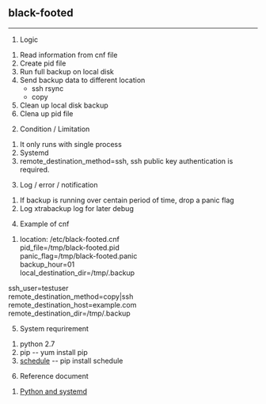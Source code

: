 ## black-footed  
- - - -   
1. Logic  
1) Read information from cnf file  
2) Create pid file  
3) Run full backup on local disk  
4) Send backup data to different location  
   - ssh rsync  
   - copy  
5) Clean up local disk backup  
6) Clena up pid file  


2. Condition / Limitation  
1) It only runs with single process  
2) Systemd
3) remote_destination_method=ssh, ssh public key authentication is required.


3. Log / error / notification  
1) If backup is running over centain period of time, drop a panic flag
2) Log xtrabackup log for later debug


4. Example of cnf  
1) location: /etc/black-footed.cnf    
pid_file=/tmp/black-footed.pid  
panic_flag=/tmp/black-footed.panic  
backup_hour=01  
local_destination_dir=/tmp/.backup  

ssh_user=testuser   
remote_destination_method=copy|ssh  
remote_destination_host=example.com  
remote_destination_dir=/tmp/.backup  


5. System requrirement  
1) python 2.7  
2) pip -- yum install pip  
3) [schedule](https://github.com/dbader/schedule)   -- pip install schedule  


6. Reference document  
1) [Python and systemd](https://stackoverflow.com/questions/13069634/python-daemon-and-systemd-service)   



